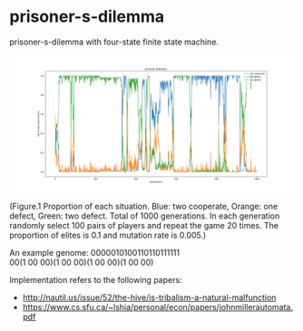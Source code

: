 # prisoner-s-dilemma

prisoner-s-dilemma with four-state finite state machine.  



![figure 1](https://github.com/navallo/prisoner-s-dilemma/raw/master/figures/sample.png)

(Figure.1 Proportion of each situation. Blue: two cooperate, Orange: one defect, Green: two defect. Total of 1000 generations. In each generation randomly select 100 pairs of players and repeat the game 20 times. The proportion of elites is 0.1 and mutation rate is 0.005.)  

An example genome: 0000010100110110111111  
00(1 00 00)(1 00 00)(1 00 00)(1 00 00)  

Implementation refers to the following papers:  
* http://nautil.us/issue/52/the-hive/is-tribalism-a-natural-malfunction
* https://www.cs.sfu.ca/~lshia/personal/econ/papers/johnmillerautomata.pdf  

